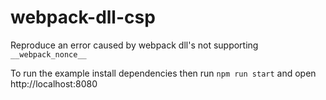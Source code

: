 # webpack-dll-csp

Reproduce an error caused by webpack dll's not supporting `__webpack_nonce__`

To run the example install dependencies then run `npm run start` and open http://localhost:8080